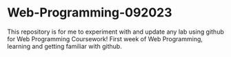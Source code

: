 # Web-Programming-092023
This repository is for me to experiment with and update any lab using github for Web Programming Coursework!
First week of Web Programming, learning and getting familiar with github. 

